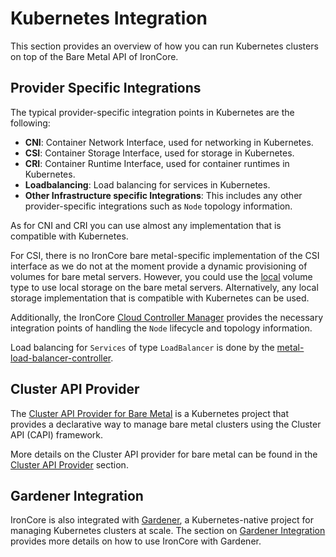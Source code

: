 # Kubernetes Integration

This section provides an overview of how you can run Kubernetes clusters on top of the Bare Metal API of IronCore.

## Provider Specific Integrations

The typical provider-specific integration points in Kubernetes are the following:

- **CNI**: Container Network Interface, used for networking in Kubernetes.
- **CSI**: Container Storage Interface, used for storage in Kubernetes.
- **CRI**: Container Runtime Interface, used for container runtimes in Kubernetes.
- **Loadbalancing**: Load balancing for services in Kubernetes.
- **Other Infrastructure specific Integrations**: This includes any other provider-specific integrations such as `Node` topology information.

As for CNI and CRI you can use almost any implementation that is compatible with Kubernetes.

For CSI, there is no IronCore bare metal-specific implementation of the CSI interface as we do not at the moment provide 
a dynamic provisioning of volumes for bare metal servers. However, you could use
the [local](https://kubernetes.io/docs/concepts/storage/volumes/#local) volume type to use local storage on the bare metal servers.
Alternatively, any local storage implementation that is compatible with Kubernetes can be used.

Additionally, the IronCore [Cloud Controller Manager](/baremetal/kubernetes/cloud-controller-manager) provides the necessary
integration points of handling the `Node` lifecycle and topology information.

Load balancing for `Services` of type `LoadBalancer` is done by the [metal-load-balancer-controller](/baremetal/kubernetes/metal-loadbalancer-controller).

## Cluster API Provider

The [Cluster API Provider for Bare Metal](https://github.com/ironcore-dev/cluster-api-provider-ironcore-metal) is
a Kubernetes project that provides a declarative way to manage bare metal clusters using the Cluster API (CAPI) framework.

More details on the Cluster API provider for bare metal can be found in the [Cluster API Provider](/baremetal/kubernetes/capi) section.

## Gardener Integration

IronCore is also integrated with [Gardener](https://gardener.cloud/), a Kubernetes-native project for managing Kubernetes clusters at scale.
The section on [Gardener Integration](/baremetal/kubernetes/gardener) provides more details on how to use IronCore with Gardener.
